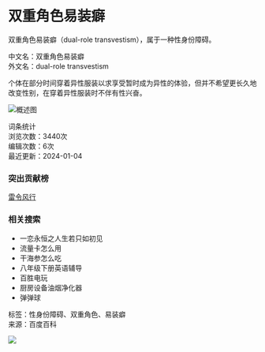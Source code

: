 # 双重角色易装癖

双重角色易装癖（dual-role transvestism），属于一种性身份障碍。

中文名：双重角色易装癖  
外文名：dual-role transvestism  

个体在部分时间穿着异性服装以求享受暂时成为异性的体验，但并不希望更长久地改变性别，在穿着异性服装时不伴有性兴奋。

![概述图](https://bkssl.bdimg.com/resource/lemma/images/5fd55c22db8790899b5d.png)

词条统计  
浏览次数：3440次  
编辑次数：6次  
最近更新：2024-01-04  

### 突出贡献榜  
[雷令风行](https://usercenter/userpage?uk=1ZKrCwPyEgA6TspI1qCG0A&from=lemma "查看此用户资料")  

### 相关搜索
- 一恋永恒之人生若只如初见
- 流量卡怎么用
- 干海参怎么吃
- 八年级下册英语辅导
- 百胜电玩
- 厨房设备油烟净化器
- 弹弹球

标签：性身份障碍、双重角色、易装癖  
来源：百度百科  

![](https://baikebcs.bdimg.com/front-end/tts/source/avatar_default.png)